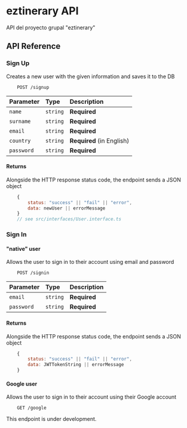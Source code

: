# eztinerary API

API del proyecto grupal "eztinerary"

## API Reference

### Sign Up 
Creates a new user with the given information and saves it to the DB
```http
    POST /signup
```
| Parameter | Type     | Description                |
| :-------- | :------- | :----------------------- |
| `name` | `string` | **Required** |
| `surname` | `string` | **Required** |
| `email` | `string` | **Required** |
| `country` | `string` | **Required** (in English) |
| `password` | `string` | **Required** |

#### Returns
Alongside the HTTP response status code, the endpoint sends a JSON object
```js
    {
        status: "success" || "fail" || "error",
        data: newUser || errorMessage
    }
    // see src/interfaces/User.interface.ts
```

### Sign In
#### "native" user
Allows the user to sign in to their account using email and password
```http
    POST /signin
```
| Parameter | Type     | Description                |
| :-------- | :------- | :-------------|
| `email` | `string` | **Required** |
| `password` | `string` | **Required** |

#### Returns
Alongside the HTTP response status code, the endpoint sends a JSON object
```js
    {
        status: "success" || "fail" || "error",
        data: JWTTokenString || errorMessage
    }
```
#### Google user
Allows the user to sign in to their account using their Google account
```http
    GET /google
```
This endpoint is under development.